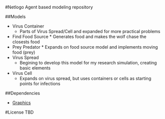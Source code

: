 #Netlogo
Agent based modeling repository


##Models 
* Virus Container
	* Parts of Virus Spread/Cell and expanded for more practical problems
* Find Food Source
       * Generates food and makes the wolf chase the closests food
* Prey Predator
       * Expands on food source model and implements moving food (prey)
* Virus Spread
	* Begining to develop this model for my research simulation, creating basic elements
* Virus Cell
	* Expands on virus spread, but uses containers or cells as starting points for infections


##Dependencies
* [Graphics](http://evolve.lse.ac.uk/NetLogo/extensions/Simulations-NetLogo%20Extensions.php)




#License
TBD

